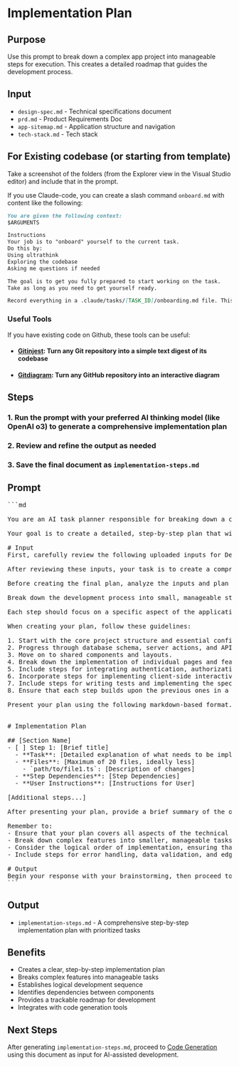 # Implementation Plan
## Purpose

Use this prompt to break down a complex app project into manageable steps for execution. This creates a detailed roadmap that guides the development process.

## Input
- `design-spec.md` - Technical specifications document
- `prd.md` - Product Requirements Doc
- `app-sitemap.md` - Application structure and navigation
- `tech-stack.md` - Tech stack

## For Existing codebase (or starting from template)
Take a screenshot of the folders (from the Explorer view in the Visual Studio editor) and include that in the prompt.

If you use Claude-code, you can create a slash command `onboard.md` with content like the following:
```md
You are given the following context:
$ARGUMENTS

Instructions
Your job is to "onboard" yourself to the current task.
Do this by:
Using ultrathink
Exploring the codebase
Asking me questions if needed

The goal is to get you fully prepared to start working on the task.
Take as long as you need to get yourself ready. 

Record everything in a .claude/tasks/[TASK_ID]/onboarding.md file. This file will be used to onboard you to the task in a new session if needed, so make sure it’s comprehensive.
```

### Useful Tools

If you have existing code on Github, these tools can be useful:

 * #### [Gitinjest](https://gitingest.com/): Turn any Git repository into a simple text digest of its codebase
 * #### [Gitdiagram](https://gitdiagram.com/): Turn any GitHub repository into an interactive diagram


## Steps

### 1. Run the prompt with your preferred AI thinking model (like OpenAI o3) to generate a comprehensive implementation plan
### 2. Review and refine the output as needed
### 3. Save the final document as `implementation-steps.md`


## Prompt
<pre>
```md

You are an AI task planner responsible for breaking down a complex web application development project into manageable steps.

Your goal is to create a detailed, step-by-step plan that will guide the code generation process for building a fully functional web application based on a provided technical specification.

# Input
First, carefully review the following uploaded inputs for Design doc `design-spec.md`, PRD `prd.md`, Sitemap `app-sitemap.md` and Tech Stack `tech-stack.md`

After reviewing these inputs, your task is to create a comprehensive, detailed plan for implementing the web application.

Before creating the final plan, analyze the inputs and plan your approach. Wrap your thought process in <brainstorming> tags.

Break down the development process into small, manageable steps that can be executed sequentially by a code generation AI.

Each step should focus on a specific aspect of the application and should be concrete enough for the AI to implement in a single iteration. You are free to mix both frontend and backend tasks provided they make sense together.

When creating your plan, follow these guidelines:

1. Start with the core project structure and essential configurations.
2. Progress through database schema, server actions, and API routes.
3. Move on to shared components and layouts.
4. Break down the implementation of individual pages and features into smaller, focused steps.
5. Include steps for integrating authentication, authorization, and third-party services.
6. Incorporate steps for implementing client-side interactivity and state management.
7. Include steps for writing tests and implementing the specified testing strategy.
8. Ensure that each step builds upon the previous ones in a logical manner.

Present your plan using the following markdown-based format. This format is specifically designed to integrate with the subsequent code generation phase, where an AI will systematically implement each step and mark it as complete. Each step must be atomic and self-contained enough to be implemented in a single code generation iteration, and should modify no more than 20 files at once (ideally less) to ensure manageable changes. Make sure to include any instructions the user should follow for things you can't do like installing libraries, updating configurations on services, etc (Ex: Running a SQL script for storage bucket RLS policies in the Supabase editor).


# Implementation Plan

## [Section Name]
- [ ] Step 1: [Brief title]
  - **Task**: [Detailed explanation of what needs to be implemented]
  - **Files**: [Maximum of 20 files, ideally less]
    - `path/to/file1.ts`: [Description of changes]
  - **Step Dependencies**: [Step Dependencies]
  - **User Instructions**: [Instructions for User]

[Additional steps...]

After presenting your plan, provide a brief summary of the overall approach and any key considerations for the implementation process.

Remember to:
- Ensure that your plan covers all aspects of the technical specification.
- Break down complex features into smaller, manageable tasks.
- Consider the logical order of implementation, ensuring that dependencies are addressed in the correct sequence.
- Include steps for error handling, data validation, and edge case management.

# Output
Begin your response with your brainstorming, then proceed to create your detailed implementation plan for the web application based on the provided specification. The final document will be saved as `implementation-steps.md` for use in the code generation process.
```
</pre>

## Output
- `implementation-steps.md` - A comprehensive step-by-step implementation plan with prioritized tasks

## Benefits

- Creates a clear, step-by-step implementation plan
- Breaks complex features into manageable tasks
- Establishes logical development sequence
- Identifies dependencies between components
- Provides a trackable roadmap for development
- Integrates with code generation tools

## Next Steps
After generating `implementation-steps.md`, proceed to [Code Generation](codegen.md) using this document as input for AI-assisted development.
